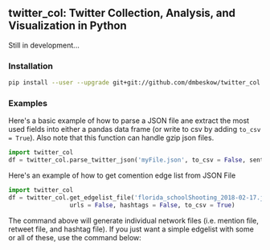 ## twitter_col: Twitter Collection, Analysis, and Visualization in Python

Still in development...

### Installation

```bash
pip install --user --upgrade git+git://github.com/dmbeskow/twitter_col.git
```

### Examples

Here's a basic example of how to parse a JSON file ane extract the most used fields
into either a pandas data frame (or write to csv by adding `to_csv = True`).  Also
note that this function can handle gzip json files.

```python
import twitter_col
df = twitter_col.parse_twitter_json('myFile.json', to_csv = False, sentiment = True)
```


Here's an example of how to get comention edge list from JSON File

```python
import twitter_col
df = twitter_col.get_edgelist_file('florida_schoolShooting_2018-02-17.json', mentions = True, replies = True, retweets = True,
                 urls = False, hashtags = False, to_csv = True)
```

The command above will generate individual network files (i.e. mention file,
retweet file, and hashtag file).  If you just want a simple edgelist with some or
all of these, use the command below:
